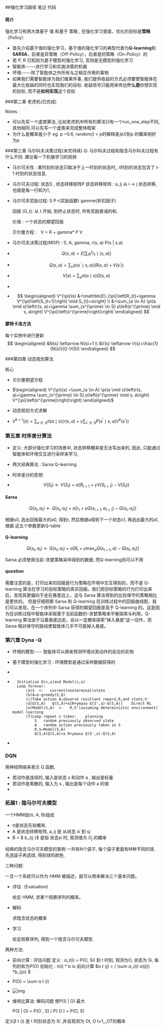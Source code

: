 ##强化学习路径 笔记 代码

#### 简介

强化学习有两大类基于 值 和基于 策略 , 在强化学习里面，优化的目标是**策略**（Policy）

- 首先介绍基于值的强化学习，基于值的强化学习的典型代表为**Q-learning**和**SARSA**，前者是异策略（Off-Policy），后者是同策略（On-Policy）的
- 若 P, R 已知则为基于模型的强化学习, 否则是无模型的强化学习
- 智能体-----进行学习和实施决策的机器
- 环境-----除了智能体之外所有与之相互作用的事物
- 如果我们需要智能体为我们做某件事, 我们提供收益的方式必须要使智能体在最大化收益的同时也实现我们的目标. 收益信号只能用来传达**什么是**你想实现的目标, 而不是**如何实现**这个目标



###第二章 老虎机(已完成)

Notes : 

- 可以先写一个虚类算法, 比如老虎机中所有的算法只有一个run_one_step不同, 其他相同,可以先写一个虚类来完成整体框架
- 为什么是概率是小于 eg. p =0.6, random() < p的解释是从0到p 的概率刚好为p

###第三章 马尔科夫决策过程(未完待续)
Q: 马尔科夫过程和隐含马尔科夫过程有什么不同. 建议看一下机器学习的视频

- 马尔可夫性 : 某时刻的状态只取决于上一时刻的状态时,, t时刻的状态包含了 t-1 时刻的状态信息.

- 马尔可夫过程: 状态S , 状态转移矩阵P
    状态转移矩阵 : a_ij 从 i -> j 状态转移, 也就是每一行和为1,

- 马尔可夫奖励过程: S P r(奖励函数) gamme(折扣因子)

    回报 (G_t): 从 t 开始, 到终止状态时, 所有奖励衰减的和.

    价值 : 一个状态的期望回报

    贝尔曼方程 :　V = R + gamma* P V　

- 马尔可夫决策过程(MDP) : S, A, gamma, r(s, a)  P(s | s,a)

- $$
    Q(s, a)=E\left[\sum_{t} \gamma^{t} r_{t} \mid (s, a)\right]
    $$

- $$
    Q(s, a)=\sum_{s^{\prime}} p\left(s^{\prime} \mid s, a\right)\left(R(s, a)+V\left(s^{\prime}\right)\right)
    $$

- $$
    V(s)=\sum_{a} \pi(a \mid s) Q(s, a)
    $$

- 

- $$
    \begin{aligned}
    V^{\pi}(s) &=\mathbb{E}_{\pi}\left[R_{t}+\gamma V^{\pi}\left(S_{t+1}\right) \mid S_{t}=s\right] \\
    &=\sum_{a \in A} \pi(a \mid s)\left(r(s, a)+\gamma \sum_{s^{\prime} \in S} p\left(s^{\prime} \mid s, a\right) V^{\pi}\left(s^{\prime}\right)\right)
    \end{aligned}
    $$

#### 蒙特卡洛方法

每个实例中进行更新
$$
\begin{aligned}
&N(s) \leftarrow N(s)+1 \\
&V(s) \leftarrow V(s)+\frac{1}{N(s)}(G-V(S))
\end{aligned}
$$

###第四章 动态规划算法

核心

- 贝尔曼期望方程
- $\begin{aligned}
    V^{\pi}(s) =\sum_{a \in A} \pi(a \mid s)\left(r(s, a)+\gamma \sum_{s^{\prime} \in S} p\left(s^{\prime} \mid s, a\right) V^{\pi}\left(s^{\prime}\right)\right)
    \end{aligned}$

- 动态规划方式求解
- $V^{k+1}(s)=\sum_{a \in A} \pi(a \mid s)\left(r(s, a)+\gamma \sum_{s^{\prime} \in S} P\left(s^{\prime} \mid s, a\right) V^{k}\left(s^{\prime}\right)\right)$



### 第五章 时序差分算法

- 定义: 大部分强化学习的场景中, 状态转移概率是无法写出来的, 因此, 只能通过智能体和环境交互进行采样来学习, 

- 两大经典算法 : Sarsa    Q-learning

- 时序差分的思想: 

- $$
    V\left(S_{t}\right) \leftarrow V\left(S_{t}\right)+\alpha\left(R_{t+1}+\gamma V\left(S_{t+1}\right)-V\left(S_{t}\right)\right)
    $$

####  Sarsa

$$
Q\left(s_{t}, a_{t}\right) \leftarrow Q\left(s_{t}, a_{t}\right)+\alpha\left[r_{t}+\gamma Q\left(s_{t+1}, a_{t+1}\right)-Q\left(s_{t}, a_{t}\right)\right]
$$

根据s0, 选出回报最大的a0, 得到r, 然后根据a得到下一个状态s1, 再选出最大的a1, 根据  这五个参数更新Q-table

#### Q-learning

$$
Q\left(s_{t}, a_{t}\right) \leftarrow Q\left(s_{t}, a_{t}\right)+\alpha\left[R_{t}+\gamma \max _{a} Q\left(s_{t+1}, a\right)-Q\left(s_{t}, a_{t}\right)\right]
$$

Sarsa 必须使用当前-贪婪策略采样得到的数据, 而Q-learning则可以不用

#### question

需要注意的是，打印出来的回报是行为策略在环境中交互得到的，而不是 Q-learning 算法在学习的目标策略的真实回报。我们把目标策略的行为打印出来后，发现其更偏向于走在悬崖边上，这与 Sarsa 算法得到的比较保守的策略相比是更优的。 但是仔细观察 Sarsa 和 Q-learning 在训练过程中的回报曲线图，我们可以发现，在一个序列中 Sarsa 获得的期望回报是高于 Q-learning 的。这是因为在训练过程中智能体采取基于当前函数的-贪婪策略来平衡探索与利用，Q-learning 算法由于沿着悬崖边走，会以一定概率探索“掉入悬崖”这一动作，而 Sarsa 相对保守的路线使智能体几乎不可能掉入悬崖。



### 第六章 Dyna -Q

- 环境的模型---- 智能体可以用来预测环境对其动作的反应的实物

- 基于模型的强化学习 : 环境模型是通过采样数据获得的

- 

- ```
    Initialize Q(s,a)and Model(s,a)
    Loop forever:
        (a)S  <-   current(nonterminal)state
        (b)A←e-greedy(S,Q)
        (c)Take action A;observe resultant reward,R,and state,S'
        (d)Q(S,A)   Q(S,A)+a[R+ymaxa Q(S',a)-Q(S,A)]    Direct RL
        (e)Model(S,A)  <-   R,S'(assuming deterministic environment)   model learning
        (f)Loop repeat n times:    planning 
            S   random previously observed state 
            A   random action previously taken in S 
            R,S←Model(S,A)
            Q(S,A)Q(S,A)+a R+ymaxa Q(S',a)-Q(S,A)
    ```

- 



### DQN

用神经网络来表示 Q 函数,

- 若动作是连续的, 输入是状态 s 和动作 a , 输出是标量
- 若动作是离散的, 输入为 s , 输出是每个动作 a 的值
- 

### 拓展1 : 隐马尔可夫模型

一个HMM由(π, A, B)组成

- π是状态先验概率,
- A 是状态转移矩阵, a_ij 是 从状态 si 到 sj
- B = $ b_{ij }$ 是指 状态si 时,  观测值为 $O_j$ 的概率 

经典的隐含马尔可夫模型的案例
	一共有N个袋子, 每个袋子里面有M种不同的球, 先选袋子再选球, 得到球的颜色. 

三种问题:

一旦一个系统可以作为 HMM 被描述，就可以用来解决三个基本问题。

- 评估（Evaluation)

    给定 HMM, 求某个观察序列的概率。

- 解码

    求隐含状态的概率

- 学习

    给定观察序列, 得到一个隐含马尔可夫模型.

两种方法:

- 前向计算 : 评估问题 
    	定义 : α_t(i) = P(O, Si)   到 t 时刻, 观测为O, 状态为 Si, 每列的和为P(O)
    	初始化 : π(i) * b io
    	前向计算 $α _t (j) = ( \sum α_i(i) a_{ij}) *b_{jo} $

- P(O) = \sum α t (i)

- ![img](https://pic3.zhimg.com/v2-c7bd94a7917e521f28fa08418e481f32_r.jpg)

- 维特比算法: 解码问题 使P(S | O) 最大 

    P(S | O) = P(O , S) / P( O ) = P(O, S) 

定义β t (i) 是 t 时刻状态为 Si ,并且观测为 Ot, O t+1,,,OT的概率 




















